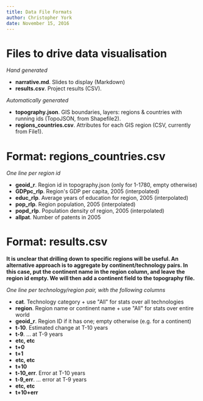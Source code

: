 ```yaml
---
title: Data File Formats
author: Christopher York
date: November 15, 2016
---
```



# Files to drive data visualisation

*Hand generated*

- **narrative.md**.  Slides to display (Markdown)
- **results.csv**.  Project results (CSV).

*Automatically generated*

- **topography.json**.  GIS boundaries, layers: regions & countries with running ids (TopoJSON, from Shapefile2).
- **regions_countries.csv**.  Attributes for each GIS region (CSV, currently from File1).


# Format: **regions_countries.csv**

*One line per region id*

- **geoid_r**. Region id in topography.json (only for 1-1780, empty otherwise)
- **GDPpc_rIp**.  Region's GDP per capita, 2005 (interpolated)
- **educ_rIp**. Average years of education for region, 2005 (interpolated)
- **pop_rIp**.  Region population, 2005 (interpolated)
- **popd_rIp**.  Population density of region, 2005 (interpolated)
- **allpat**.  Number of patents in 2005


# Format: **results.csv**

**It is unclear that drilling down to specific regions will be useful.  An alternative approach is to aggregate by continent/technology pairs.  In this case, put the continent name in the region column, and leave the region id empty.  We will then add a continent field to the topography file.**

*One line per technology/region pair, with the following columns*

- **cat**. Technology category + use "All" for stats over all technologies
- **region**.  Region name or continent name + use "All" for stats over entire world
- **geoid_r**.  Region ID if it has one; empty otherwise (e.g. for a continent)
- **t-10**. Estimated change at T-10 years
- **t-9**. ... at T-9 years
- **etc, etc**
- **t+0**
- **t+1**
- **etc, etc**
- **t+10**
- **t-10_err**. Error at T-10 years
- **t-9_err**. ... error at T-9 years
- **etc, etc**
- **t+10+err**
